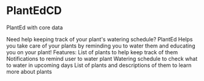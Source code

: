 # PlantEdCD
PlantEd with core data

Need help keeping track of your plant's watering schedule? PlantEd Helps you take care of your plants by reminding you to water them and educating you on your plant!
Features:
List of plants to help keep track of them
Notifications to remind user to water plant
Watering schedule to check what to water in upcoming days
List of plants and descriptions of them to learn more about plants
